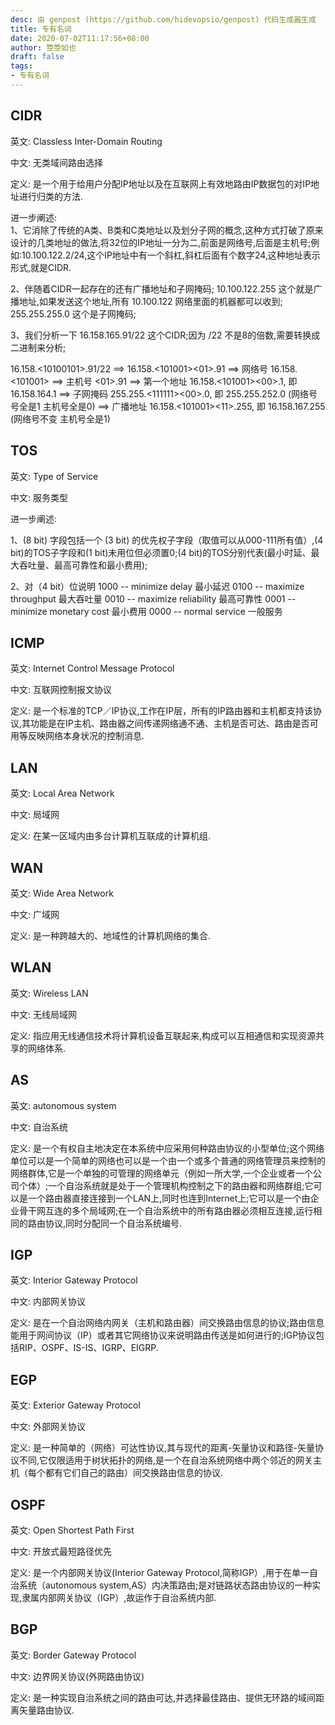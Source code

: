 ```yaml
---
desc: 由 genpost (https://github.com/hidevopsio/genpost) 代码生成器生成
title: 专有名词
date: 2020-07-02T11:17:56+08:00
author: 箜箜如也
draft: false
tags:
- 专有名词
---
```


## CIDR

英文: Classless Inter-Domain Routing

中文: 无类域间路由选择

定义: 是一个用于给用户分配IP地址以及在互联网上有效地路由IP数据包的对IP地址进行归类的方法.

进一步阐述:  
1、它消除了传统的A类、B类和C类地址以及划分子网的概念,这种方式打破了原来设计的几类地址的做法,将32位的IP地址一分为二,前面是网络号,后面是主机号;例如:10.100.122.2/24,这个IP地址中有一个斜杠,斜杠后面有个数字24,这种地址表示形式,就是CIDR.

2、伴随着CIDR一起存在的还有广播地址和子网掩码; 10.100.122.255 这个就是广播地址,如果发送这个地址,所有 10.100.122 网络里面的机器都可以收到; 255.255.255.0 这个是子网掩码;

3、我们分析一下 16.158.165.91/22 这个CIDR;因为 /22 不是8的倍数,需要转换成二进制来分析; 

16.158.<10100101>.91/22 
==> 16.158.<101001><01>.91 
==> 网络号 16.158.<101001>
==> 主机号 <01>.91
==> 第一个地址 16.158.<101001><00>.1, 即 16.158.164.1
==> 子网掩码   255.255.<111111><00>.0, 即 255.255.252.0   (网络号号全是1 主机号全是0)
==> 广播地址   16.158.<101001><11>.255, 即 16.158.167.255  (网络号不变 主机号全是1)

## TOS

英文: Type of Service

中文: 服务类型

进一步阐述:

1、(8 bit) 字段包括一个 (3 bit) 的优先权子字段（取值可以从000-111所有值）,(4 bit)的TOS子字段和(1 bit)未用位但必须置0;(4 bit)的TOS分别代表(最小时延、最大吞吐量、最高可靠性和最小费用);

2、对（4 bit）位说明
1000 -- minimize delay 最小延迟
0100 -- maximize throughput 最大吞吐量
0010 -- maximize reliability 最高可靠性
0001 -- minimize monetary cost 最小费用
0000 -- normal service 一般服务

## ICMP

英文: Internet Control Message Protocol

中文: 互联网控制报文协议

定义: 是一个标准的TCP／IP协议,工作在IP层，所有的IP路由器和主机都支持该协议,其功能是在IP主机、路由器之间传递网络通不通、主机是否可达、路由是否可用等反映网络本身状况的控制消息.

## LAN

英文: Local Area Network

中文: 局域网

定义: 在某一区域内由多台计算机互联成的计算机组.

## WAN

英文: Wide Area Network

中文: 广域网

定义: 是一种跨越大的、地域性的计算机网络的集合.

## WLAN

英文: Wireless LAN

中文: 无线局域网

定义: 指应用无线通信技术将计算机设备互联起来,构成可以互相通信和实现资源共享的网络体系.

## AS

英文: autonomous system

中文: 自治系统

定义: 是一个有权自主地决定在本系统中应采用何种路由协议的小型单位;这个网络单位可以是一个简单的网络也可以是一个由一个或多个普通的网络管理员来控制的网络群体,它是一个单独的可管理的网络单元（例如一所大学,一个企业或者一个公司个体）;一个自治系统就是处于一个管理机构控制之下的路由器和网络群组;它可以是一个路由器直接连接到一个LAN上,同时也连到Internet上;它可以是一个由企业骨干网互连的多个局域网;在一个自治系统中的所有路由器必须相互连接,运行相同的路由协议,同时分配同一个自治系统编号.

## IGP

英文: Interior Gateway Protocol

中文: 内部网关协议

定义: 是在一个自治网络内网关（主机和路由器）间交换路由信息的协议;路由信息能用于网间协议（IP）或者其它网络协议来说明路由传送是如何进行的;IGP协议包括RIP、OSPF、IS-IS、IGRP、EIGRP.

## EGP

英文: Exterior Gateway Protocol

中文: 外部网关协议

定义: 是一种简单的（网络）可达性协议,其与现代的距离-矢量协议和路径-矢量协议不同,它仅限适用于树状拓扑的网络,是一个在自治系统网络中两个邻近的网关主机（每个都有它们自己的路由）间交换路由信息的协议.

## OSPF

英文: Open Shortest Path First

中文: 开放式最短路径优先

定义: 是一个内部网关协议(Interior Gateway Protocol,简称IGP）,用于在单一自治系统（autonomous system,AS）内决策路由;是对链路状态路由协议的一种实现,隶属内部网关协议（IGP）,故运作于自治系统内部.

## BGP

英文: Border Gateway Protocol

中文: 边界网关协议(外网路由协议)

定义: 是一种实现自治系统之间的路由可达,并选择最佳路由、提供无环路的域间距离矢量路由协议.









